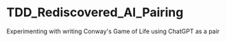 # TDD_Rediscovered_AI_Pairing
Experimenting with writing Conway's Game of Life using ChatGPT as a pair

